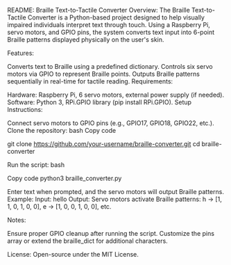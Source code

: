 README: Braille Text-to-Tactile Converter
Overview:
The Braille Text-to-Tactile Converter is a Python-based project designed to help visually impaired individuals interpret text through touch. Using a Raspberry Pi, servo motors, and GPIO pins, the system converts text input into 6-point Braille patterns displayed physically on the user's skin.

Features:

Converts text to Braille using a predefined dictionary.
Controls six servo motors via GPIO to represent Braille points.
Outputs Braille patterns sequentially in real-time for tactile reading.
Requirements:

Hardware: Raspberry Pi, 6 servo motors, external power supply (if needed).
Software: Python 3, RPi.GPIO library (pip install RPi.GPIO).
Setup Instructions:

Connect servo motors to GPIO pins (e.g., GPIO17, GPIO18, GPIO22, etc.).
Clone the repository:
bash
Copy code

git clone https://github.com/your-username/braille-converter.git
cd braille-converter

Run the script:
bash

Copy code
python3 braille_converter.py

Enter text when prompted, and the servo motors will output Braille patterns.
Example:
Input: hello
Output: Servo motors activate Braille patterns:
h -> [1, 1, 0, 1, 0, 0], e -> [1, 0, 0, 1, 0, 0], etc.

Notes:

Ensure proper GPIO cleanup after running the script.
Customize the pins array or extend the braille_dict for additional characters.


License:
Open-source under the MIT License.


